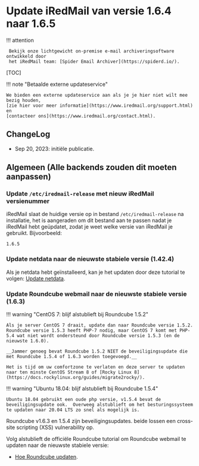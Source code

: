 # Update iRedMail van versie 1.6.4 naar 1.6.5

!!! attention

	 Bekijk onze lichtgewicht on-premise e-mail archiveringsoftware ontwikkeld door 
	 het iRedMail team: [Spider Email Archiver](https://spiderd.io/).

[TOC]

!!! note "Betaalde externe updateservice"

    We bieden een externe updateservice aan als je je hier niet wilt mee bezig houden,
    [zie hier voor meer informatie](https://www.iredmail.org/support.html) en
    [contacteer ons](https://www.iredmail.org/contact.html).

## ChangeLog

- Sep 20, 2023: initiële publicatie.

## Algemeen (Alle backends zouden dit moeten aanpassen)

### Update `/etc/iredmail-release` met nieuw iRedMail versienummer

iRedMail slaat de huidige versie op in bestand `/etc/iredmail-release` na installatie, het is aangeraden om dit bestand aan te passen nadat je iRedMail hebt geüpdatet,
zodat je weet welke versie van  iRedMail je gebruikt. Bijvoorbeeld:

```
1.6.5
```

### Update netdata naar de nieuwste stabiele versie (1.42.4)

Als je netdata hebt geïnstalleerd, kan je het updaten door deze tutorial te volgen:
[Update netdata](./upgrade.netdata.html).

### Update Roundcube webmail naar de nieuwste stabiele versie (1.6.3)

!!! warning "CentOS 7: blijf alstublieft bij Roundcube 1.5.2"

    Als je server CentOS 7 draait, update dan naar Roundcube versie 1.5.2.
    Roundcube versie 1.5.3 heeft PHP-7 nodig, maar CentOS 7 komt met PHP-5.4 wat niet wordt ondersteund door Roundcube versie 1.5.3 (en de nieuwste 1.6.0).

    __Jammer genoeg bevat Roundcube 1.5.2 NIET de beveiligingsupdate die met Roundcube 1.5.4 of 1.6.3 worden toegevoegd.__

    Het is tijd om uw comfortzone te verlaten en deze server te updaten naar ten minste CentOS Stream 8 of [Rocky Linux 8](https://docs.rockylinux.org/guides/migrate2rocky/).

!!! warning "Ubuntu 18.04: blijf alstublieft bij Roundcube 1.5.4"

    Ubuntu 18.04 gebruikt een oude php versie, v1.5.4 bevat de beveiligingsupdate ook.  Overweeg alstublieft om het besturingssysteem te updaten naar 20.04 LTS zo snel als mogelijk is.


Roundcube v1.6.3 en 1.5.4 zijn beveiligingsupdates. beide lossen een cross-site
scripting (XSS) vulnerability op.

Volg alstublieft de officiële Roundcube tutorial om Roundcube webmail te updaten naar de nieuwste stabiele versie:

* [Hoe Roundcube updaten](https://github.com/roundcube/roundcubemail/wiki/Upgrade).
